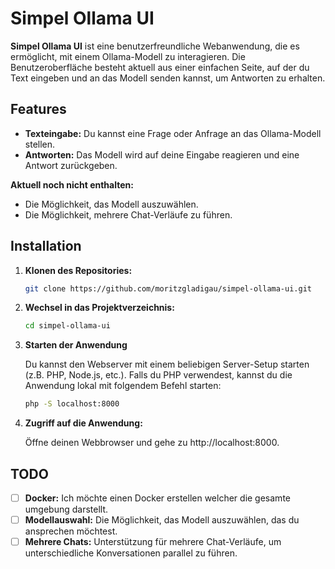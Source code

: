 # Simpel Ollama UI

**Simpel Ollama UI** ist eine benutzerfreundliche Webanwendung, die es ermöglicht, mit einem Ollama-Modell zu interagieren. Die Benutzeroberfläche besteht aktuell aus einer einfachen Seite, auf der du Text eingeben und an das Modell senden kannst, um Antworten zu erhalten.

## Features

- **Texteingabe:** Du kannst eine Frage oder Anfrage an das Ollama-Modell stellen.
- **Antworten:** Das Modell wird auf deine Eingabe reagieren und eine Antwort zurückgeben.
  
**Aktuell noch nicht enthalten:**
- Die Möglichkeit, das Modell auszuwählen.
- Die Möglichkeit, mehrere Chat-Verläufe zu führen.

## Installation

1. **Klonen des Repositories:**
   ```bash
   git clone https://github.com/moritzgladigau/simpel-ollama-ui.git
   ```
2. **Wechsel in das Projektverzeichnis:**
   ```bash
   cd simpel-ollama-ui
   ```
3. **Starten der Anwendung**
   
   Du kannst den Webserver mit einem beliebigen Server-Setup starten (z.B. PHP, Node.js, etc.). Falls du PHP verwendest, kannst du die Anwendung lokal mit folgendem Befehl starten:
   ```bash
   php -S localhost:8000
   ```
4.	**Zugriff auf die Anwendung:**

  	Öffne deinen Webbrowser und gehe zu http://localhost:8000.

## TODO
  - [ ] __Docker:__ Ich möchte einen Docker erstellen welcher die gesamte umgebung darstellt.
  - [ ] __Modellauswahl:__ Die Möglichkeit, das Modell auszuwählen, das du ansprechen möchtest.
  - [ ] __Mehrere Chats:__ Unterstützung für mehrere Chat-Verläufe, um unterschiedliche Konversationen parallel zu führen.

